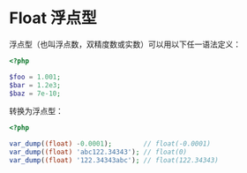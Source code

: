 # Float 浮点型

浮点型（也叫浮点数，双精度数或实数）可以用以下任一语法定义：

```php
<?php

$foo = 1.001;
$bar = 1.2e3;
$baz = 7e-10;

```

转换为浮点型：

```php
<?php

var_dump((float) -0.0001);        // float(-0.0001)
var_dump((float) 'abc122.34343'); // float(0)
var_dump((float) '122.34343abc'); // float(122.34343)

```

